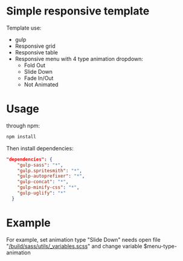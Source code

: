 # Simple responsive template
Template use:
<ul>
  <li>gulp</li>
  <li>Responsive grid</li>
  <li>Responsive table</li>
  <li>Responsive menu with 4 type animation dropdown:
		<ul>
			<li>Fold Out</li>
			<li>Slide Down</li>
			<li>Fade In/Out</li>
			<li>Not Animated</li>
		</ul>
  </li>
</ul>

# Usage
through npm:

```bash
npm install
```

Then install dependencies:

```json
"dependencies": {
    "gulp-sass": "*",
    "gulp.spritesmith": "*",
    "gulp-autoprefixer": "*",
    "gulp-concat": "*",
    "gulp-minify-css": "*",
    "gulp-uglify": "*"
  }
```

# Example
For example, set animation type "Slide Down" needs open file "<a href="https://github.com/zualex32/frontend-template/blob/master/build/sass/utils/_variables.scss" >/build/sass/utils/_variables.scss</a>" and change variable $menu-type-animation
